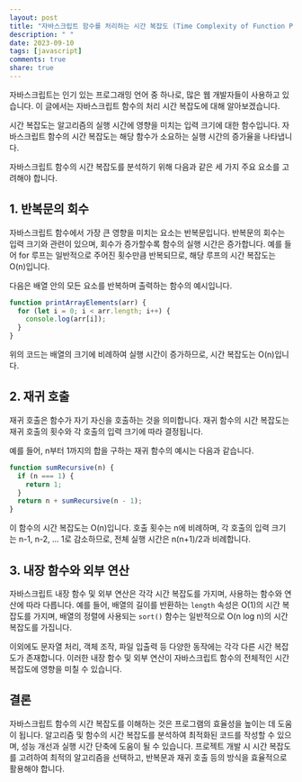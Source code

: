```yaml
---
layout: post
title: "자바스크립트 함수를 처리하는 시간 복잡도 (Time Complexity of Function Processing)"
description: " "
date: 2023-09-10
tags: [javascript]
comments: true
share: true
---
```


자바스크립트는 인기 있는 프로그래밍 언어 중 하나로, 많은 웹 개발자들이 사용하고 있습니다. 이 글에서는 자바스크립트 함수의 처리 시간 복잡도에 대해 알아보겠습니다. 

시간 복잡도는 알고리즘의 실행 시간에 영향을 미치는 입력 크기에 대한 함수입니다. 자바스크립트 함수의 시간 복잡도는 해당 함수가 소요하는 실행 시간의 증가율을 나타냅니다. 

자바스크립트 함수의 시간 복잡도를 분석하기 위해 다음과 같은 세 가지 주요 요소를 고려해야 합니다.

## 1. 반복문의 회수

자바스크립트 함수에서 가장 큰 영향을 미치는 요소는 반복문입니다. 반복문의 회수는 입력 크기와 관련이 있으며, 회수가 증가할수록 함수의 실행 시간은 증가합니다. 예를 들어 for 루프는 일반적으로 주어진 횟수만큼 반복되므로, 해당 루프의 시간 복잡도는 O(n)입니다.

다음은 배열 안의 모든 요소를 반복하며 출력하는 함수의 예시입니다.

```javascript
function printArrayElements(arr) {
  for (let i = 0; i < arr.length; i++) {
    console.log(arr[i]);
  }
}
```

위의 코드는 배열의 크기에 비례하여 실행 시간이 증가하므로, 시간 복잡도는 O(n)입니다.

## 2. 재귀 호출

재귀 호출은 함수가 자기 자신을 호출하는 것을 의미합니다. 재귀 함수의 시간 복잡도는 재귀 호출의 횟수와 각 호출의 입력 크기에 따라 결정됩니다.

예를 들어, n부터 1까지의 합을 구하는 재귀 함수의 예시는 다음과 같습니다.

```javascript
function sumRecursive(n) {
  if (n === 1) {
    return 1;
  }
  return n + sumRecursive(n - 1);
}
```

이 함수의 시간 복잡도는 O(n)입니다. 호출 횟수는 n에 비례하며, 각 호출의 입력 크기는 n-1, n-2, ... 1로 감소하므로, 전체 실행 시간은 n(n+1)/2과 비례합니다.

## 3. 내장 함수와 외부 연산

자바스크립트 내장 함수 및 외부 연산은 각각 시간 복잡도를 가지며, 사용하는 함수와 연산에 따라 다릅니다. 예를 들어, 배열의 길이를 반환하는 `length` 속성은 O(1)의 시간 복잡도를 가지며, 배열의 정렬에 사용되는 `sort()` 함수는 일반적으로 O(n log n)의 시간 복잡도를 가집니다. 

이외에도 문자열 처리, 객체 조작, 파일 입출력 등 다양한 동작에는 각각 다른 시간 복잡도가 존재합니다. 이러한 내장 함수 및 외부 연산이 자바스크립트 함수의 전체적인 시간 복잡도에 영향을 미칠 수 있습니다.

## 결론

자바스크립트 함수의 시간 복잡도를 이해하는 것은 프로그램의 효율성을 높이는 데 도움이 됩니다. 알고리즘 및 함수의 시간 복잡도를 분석하여 최적화된 코드를 작성할 수 있으며, 성능 개선과 실행 시간 단축에 도움이 될 수 있습니다. 프로젝트 개발 시 시간 복잡도를 고려하여 최적의 알고리즘을 선택하고, 반복문과 재귀 호출 등의 방식을 효율적으로 활용해야 합니다.